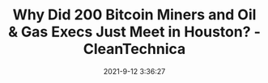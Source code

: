 ---
"title": "Why Did 200 Bitcoin Miners and Oil &amp; Gas Execs Just Meet in Houston? - CleanTechnica"
"date": "2021-9-12 3:36:27"
"feed_name": "GOOGLENEWS"
"feed_website": "https://news.google.com/rss/search?q=oil%26gas%7Cdrilling%7Cmining%7Cconstruction%7Cindustrial&hl=en-US&gl=US&ceid=US:en"
"feed_rss": "https://news.google.com/rss/search?q=oil%26gas%7Cdrilling%7Cmining%7Cconstruction%7Cindustrial&hl=en-US&gl=US&ceid=US:en"
"link": "https://cleantechnica.com/2021/09/11/why-did-200-bitcoin-miners-and-oil-gas-execs-just-have-a-secret-meeting-in-houston/"
"file": "_posts/2021-1-1-cb09e1af28b2413fa22838bc57bf21f9fdbefbc6.md"
"accident": "0"
"drilling": "0"
---